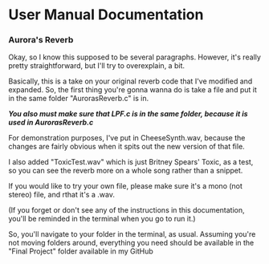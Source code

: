 # User Manual Documentation 
 
### Aurora's Reverb

Okay, so I know this supposed to be several paragraphs. However, it's really pretty straightforward, but I'll try to overexplain, a bit.

Basically, this is a take on your original reverb code that I've modified and expanded. So, the first thing you're gonna wanna do is take a file and put it in the same folder "AurorasReverb.c" is in.

***You also must make sure that LPF.c is in the same folder, because it is used in AurorasReverb.c***

For demonstration purposes, I've put in CheeseSynth.wav, because the changes are fairly obvious when it spits out the new version of that file. 

I also added "ToxicTest.wav" which is just Britney Spears' Toxic, as a test, so you can see the reverb more on a whole song rather than a snippet. 

If you would like to try your own file, please make sure it's a mono (not stereo) file, and rthat it's a .wav.

(If you forget or don't see any of the instructions in this documentation, you'll be reminded in the terminal when you go to run it.)

So, you'll navigate to your folder in the terminal, as usual. Assuming you're not moving folders around, everything you need should be available in the "Final Project" folder available in my GitHub 